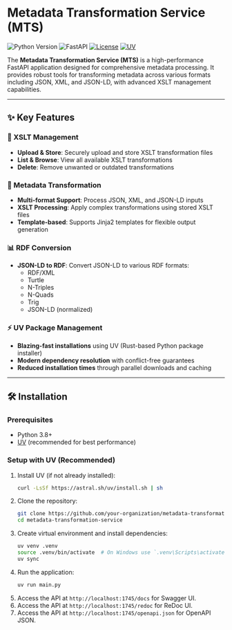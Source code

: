 # Metadata Transformation Service (MTS)

![Python Version](https://img.shields.io/badge/python-3.8%2B-blue)
![FastAPI](https://img.shields.io/badge/FastAPI-0.68%2B-green)
[![License](https://img.shields.io/badge/license-MIT-orange)](LICENSE)
[![UV](https://img.shields.io/badge/packaging-UV-FFD43B)](https://github.com/astral-sh/uv)

The **Metadata Transformation Service (MTS)** is a high-performance FastAPI application designed for comprehensive metadata processing. It provides robust tools for transforming metadata across various formats including JSON, XML, and JSON-LD, with advanced XSLT management capabilities.

---

## ✨ Key Features

### 🔧 XSLT Management
- **Upload & Store**: Securely upload and store XSLT transformation files
- **List & Browse**: View all available XSLT transformations
- **Delete**: Remove unwanted or outdated transformations

### 🔄 Metadata Transformation
- **Multi-format Support**: Process JSON, XML, and JSON-LD inputs
- **XSLT Processing**: Apply complex transformations using stored XSLT files
- **Template-based**: Supports Jinja2 templates for flexible output generation

### 📊 RDF Conversion
- **JSON-LD to RDF**: Convert JSON-LD to various RDF formats:
  - RDF/XML
  - Turtle
  - N-Triples
  - N-Quads
  - Trig
  - JSON-LD (normalized)

### ⚡ UV Package Management
- **Blazing-fast installations** using UV (Rust-based Python package installer)
- **Modern dependency resolution** with conflict-free guarantees
- **Reduced installation times** through parallel downloads and caching

---

## 🛠 Installation

### Prerequisites
- Python 3.8+
- [UV](https://github.com/astral-sh/uv) (recommended for best performance)


### Setup with UV (Recommended)
1. Install UV (if not already installed):
   ```bash
   curl -LsSf https://astral.sh/uv/install.sh | sh
    ```
2. Clone the repository:
   ```bash
   git clone https://github.com/your-organization/metadata-transformation-service.git
   cd metadata-transformation-service
    ```
3. Create virtual environment and install dependencies:
    ```bash
   uv venv .venv
   source .venv/bin/activate  # On Windows use `.venv\Scripts\activate`
   uv sync
    ```
4. Run the application: 
    ```bash
    uv run main.py
     ```
5. Access the API at `http://localhost:1745/docs` for Swagger UI.
6. Access the API at `http://localhost:1745/redoc` for ReDoc UI.
7. Access the API at `http://localhost:1745/openapi.json` for OpenAPI JSON.

